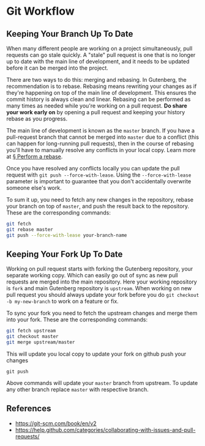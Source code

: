 # Git Workflow

## Keeping Your Branch Up To Date

When many different people are working on a project simultaneously, pull requests can go stale quickly. A "stale" pull request is one that is no longer up to date with the main line of development, and it needs to be updated before it can be merged into the project.

There are two ways to do this: merging and rebasing. In Gutenberg, the recommendation is to rebase. Rebasing means rewriting your changes as if they're happening on top of the main line of development. This ensures the commit history is always clean and linear. Rebasing can be performed as many times as needed while you're working on a pull request. **Do share your work early on** by opening a pull request and keeping your history rebase as you progress.

The main line of development is known as the `master` branch. If you have a pull-request branch that cannot be merged into `master` due to a conflict (this can happen for long-running pull requests), then in the course of rebasing you'll have to manually resolve any conflicts in your local copy. Learn more at [§ Perform a rebase](https://github.com/edx/edx-platform/wiki/How-to-Rebase-a-Pull-Request#perform-a-rebase).

Once you have resolved any conflicts locally you can update the pull request with `git push --force-with-lease`. Using the `--force-with-lease` parameter is important to guarantee that you don't accidentally overwrite someone else's work.

To sum it up, you need to fetch any new changes in the repository, rebase your branch on top of `master`, and push the result back to the repository. These are the corresponding commands:

```sh
git fetch
git rebase master
git push --force-with-lease your-branch-name
```

## Keeping Your Fork Up To Date

Working on pull request starts with forking the Gutenberg repository, your separate working copy. Which can easily go out of sync as new pull requests are merged into the main repository. Here your working repository is `fork` and main Gutenberg repository is `upstream`. When working on new pull request you should always update your fork before you do `git checkout -b my-new-branch` to work on a feature or fix. 

To sync your fork you need to fetch the upstream changes and merge them into your fork. These are the corresponding commands:

``` sh
git fetch upstream
git checkout master
git merge upstream/master
```

This will update you local copy to update your fork on github push your changes

```
git push
```

Above commands will update your `master` branch from upstream. To update any other branch replace `master` with respective branch. 


## References
- https://git-scm.com/book/en/v2
- https://help.github.com/categories/collaborating-with-issues-and-pull-requests/
